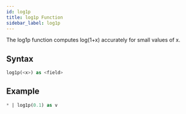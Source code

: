 ```yaml
---
id: log1p
title: log1p Function
sidebar_label: log1p
---
```


The log1p function computes log(1+x) accurately for small values of x.

## Syntax

```sql
log1p(<x>) as <field>
```

## Example

```sql
* | log1p(0.1) as v
```
